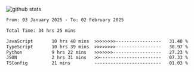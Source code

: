 
![github stats](https://github-readme-stats.vercel.app/api?username=realmahd1&show_icons=true&theme=codeSTACKr&hide_rank=true&count_private=true)

<!--START_SECTION:waka-->

```txt
From: 03 January 2025 - To: 02 February 2025

Total Time: 34 hrs 25 mins

JavaScript       10 hrs 48 mins  >>>>>>>>-----------------   31.40 %
TypeScript       10 hrs 39 mins  >>>>>>>>-----------------   30.97 %
Python           9 hrs 22 mins   >>>>>>>------------------   27.23 %
JSON             2 hrs 31 mins   >>-----------------------   07.33 %
TSConfig         21 mins         -------------------------   01.03 %
```

<!--END_SECTION:waka-->
